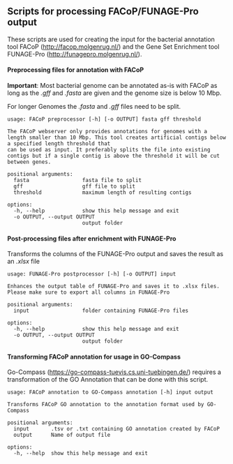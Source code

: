 ## Scripts for processing FACoP/FUNAGE-Pro output

These scripts are used for creating the input for the bacterial annotation tool FACoP (http://facop.molgenrug.nl/) and the Gene Set Enrichment tool FUNAGE-Pro (http://funagepro.molgenrug.nl/).

#### Preprocessing files for annotation with FACoP

**Important**: Most bacterial genome can be annotated as-is with FACoP as long as the *.gff* and *.fasta* are given and the genome size is below 10 Mbp.

For longer Genomes the *.fasta* and *.gff* files need to be split.
```
usage: FACoP preprocessor [-h] [-o OUTPUT] fasta gff threshold

The FACoP webserver only provides annotations for genomes with a length smaller than 10 Mbp. This tool creates artificial contigs below a specified length threshold that
can be used as input. It preferably splits the file into existing contigs but if a single contig is above the threshold it will be cut between genes.

positional arguments:
  fasta                 fasta file to split
  gff                   gff file to split
  threshold             maximum length of resulting contigs

options:
  -h, --help            show this help message and exit
  -o OUTPUT, --output OUTPUT
                        output folder
```

#### Post-processing files after enrichment with FUNAGE-Pro
Transforms the columns of the FUNAGE-Pro output and saves the result as an *.xlsx* file
```
usage: FUNAGE-Pro postprocessor [-h] [-o OUTPUT] input

Enhances the output table of FUNAGE-Pro and saves it to .xlsx files. Please make sure to export all columns in FUNAGE-Pro

positional arguments:
  input                 folder containing FUNAGE-Pro files

options:
  -h, --help            show this help message and exit
  -o OUTPUT, --output OUTPUT
                        output folder
```
#### Transforming FACoP annotation for usage in GO-Compass
Go-Compass (https://go-compass-tuevis.cs.uni-tuebingen.de/) requires a transformation of the GO Annotation that can be done with this script.
```
usage: FACoP annotation to GO-Compass annotation [-h] input output

Transforms FACoP GO annotation to the annotation format used by GO-Compass

positional arguments:
  input       .tsv or .txt containing GO annotation created by FACoP
  output      Name of output file

options:
  -h, --help  show this help message and exit
```